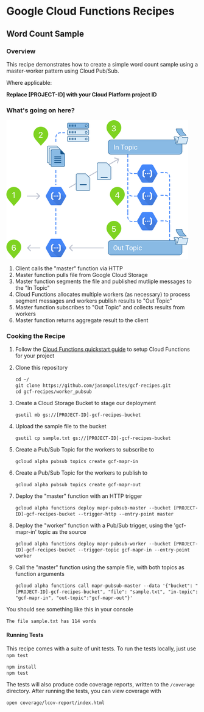 # Google Cloud Functions Recipes
## Word Count Sample

### Overview
This recipe demonstrates how to create a simple word count sample using a master-worker pattern using Cloud Pub/Sub.  

Where applicable:

**Replace [PROJECT-ID] with your Cloud Platform project ID**

### What's going on here?

![Distributed Worker (Pub/Sub)](images/readme.png "Distributed Worker (Pub/Sub)")

1. 	Client calls the "master" function via HTTP
2.	Master function pulls file from Google Cloud Storage
3.	Master function segments the file and published mutliple messages to the "In Topic"
4.	Cloud Functions allocates multiple workers (as necessary) to process segment messages and workers publish results to "Out Topic"
5. 	Master function subscribes to "Out Topic" and collects results from workers
6. 	Master function returns aggregate result to the client

### Cooking the Recipe
1.	Follow the [Cloud Functions quickstart guide](https://cloud.google.com/functions/quickstart) to setup Cloud Functions for your project

2.	Clone this repository

		cd ~/
		git clone https://github.com/jasonpolites/gcf-recipes.git
		cd gcf-recipes/worker_pubsub
		
4. 	Create a Cloud Storage Bucket to stage our deployment

		gsutil mb gs://[PROJECT-ID]-gcf-recipes-bucket

4. 	Upload the sample file to the bucket

		gsutil cp sample.txt gs://[PROJECT-ID]-gcf-recipes-bucket

5.	Create a Pub/Sub Topic for the workers to subscribe to

		gcloud alpha pubsub topics create gcf-mapr-in

5.	Create a Pub/Sub Topic for the workers to publish to

		gcloud alpha pubsub topics create gcf-mapr-out		

6. 	Deploy the "master" function with an HTTP trigger
	
		gcloud alpha functions deploy mapr-pubsub-master --bucket [PROJECT-ID]-gcf-recipes-bucket --trigger-http --entry-point master

6. 	Deploy the "worker" function with a Pub/Sub trigger, using the 'gcf-mapr-in' topic as the source

		gcloud alpha functions deploy mapr-pubsub-worker --bucket [PROJECT-ID]-gcf-recipes-bucket --trigger-topic gcf-mapr-in --entry-point worker
		
7. 	Call the "master" function using the sample file, with both topics as function arguments

		gcloud alpha functions call mapr-pubsub-master --data '{"bucket": "[PROJECT-ID]-gcf-recipes-bucket", "file": "sample.txt", "in-topic": "gcf-mapr-in", "out-topic":"gcf-mapr-out"}'
		
You should see something like this in your console
```
The file sample.txt has 114 words
```

#### Running Tests
This recipe comes with a suite of unit tests.  To run the tests locally, just use `npm test`

```
npm install
npm test
```

The tests will also produce code coverage reports, written to the `/coverage` directory.  After running the tests, you can view coverage with

```
open coverage/lcov-report/index.html 
```